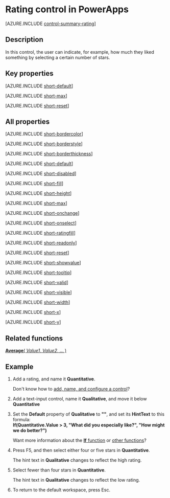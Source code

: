 <properties
    pageTitle="Rating: reference | Microsoft PowerApps"
    description="Information, including properties and examples, about the rating control"
    services=""
    suite="powerapps"
    documentationCenter="na"
    authors="aftowen"
    manager="erikre"
    editor=""
    tags=""/>

<tags
   ms.service="powerapps"
   ms.devlang="na"
   ms.topic="article"
   ms.tgt_pltfrm="na"
   ms.workload="na"
   ms.date="03/09/2016"
   ms.author="anneta"/>

# Rating control in PowerApps #
[AZURE.INCLUDE [control-summary-rating](../../includes/control-summary-rating.md)]

## Description ##
In this control, the user can indicate, for example, how much they liked something by selecting a certain number of stars.

## Key properties ##

[AZURE.INCLUDE [short-default](../../includes/short-default.md)]

[AZURE.INCLUDE [short-max](../../includes/short-max.md)]

[AZURE.INCLUDE [short-reset](../../includes/short-reset.md)]

## All properties ##

[AZURE.INCLUDE [short-bordercolor](../../includes/short-bordercolor.md)]

[AZURE.INCLUDE [short-borderstyle](../../includes/short-borderstyle.md)]

[AZURE.INCLUDE [short-borderthickness](../../includes/short-borderthickness.md)]

[AZURE.INCLUDE [short-default](../../includes/short-default.md)]

[AZURE.INCLUDE [short-disabled](../../includes/short-disabled.md)]

[AZURE.INCLUDE [short-fill](../../includes/short-fill.md)]

[AZURE.INCLUDE [short-height](../../includes/short-height.md)]

[AZURE.INCLUDE [short-max](../../includes/short-max.md)]

[AZURE.INCLUDE [short-onchange](../../includes/short-onchange.md)]

[AZURE.INCLUDE [short-onselect](../../includes/short-onselect.md)]

[AZURE.INCLUDE [short-ratingfill](../../includes/short-ratingfill.md)]

[AZURE.INCLUDE [short-readonly](../../includes/short-readonly.md)]

[AZURE.INCLUDE [short-reset](../../includes/short-reset.md)]

[AZURE.INCLUDE [short-showvalue](../../includes/short-showvalue.md)]

[AZURE.INCLUDE [short-tooltip](../../includes/short-tooltip.md)]

[AZURE.INCLUDE [short-valid](../../includes/short-valid.md)]

[AZURE.INCLUDE [short-visible](../../includes/short-visible.md)]

[AZURE.INCLUDE [short-width](../../includes/short-width.md)]

[AZURE.INCLUDE [short-x](../../includes/short-x.md)]

[AZURE.INCLUDE [short-y](../../includes/short-y.md)]

## Related functions ##

[**Average**( *Value1*, *Value2,* ... )](function-aggregates.md)

## Example ##
1. Add a rating, and name it **Quantitative**.

	Don't know how to [add, name, and configure a control](add-configure-controls.md)?

1. Add a text-input control, name it **Qualitative**, and move it below **Quantitative**

1. Set the **Default** property of **Qualitative** to **""**, and set its **HintText** to this formula:
<br>**If(Quantitative.Value > 3, "What did you especially like?", "How might we do better?")**

	Want more information about the [**If** function](function-if.md) or [other functions](formula-reference.md)?

1. Press F5, and then select either four or five stars in **Quantitative**.

	The hint text in **Qualitative** changes to reflect the high rating.

1. Select fewer than four stars in **Quantitative**.

	The hint text in **Qualitative** changes to reflect the low rating.

1. To return to the default workspace, press Esc.
